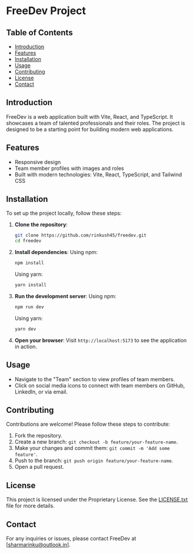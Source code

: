 # FreeDev Project

## Table of Contents

- [Introduction](#introduction)
- [Features](#features)
- [Installation](#installation)
- [Usage](#usage)
- [Contributing](#contributing)
- [License](#license)
- [Contact](#contact)

## Introduction

FreeDev is a web application built with Vite, React, and TypeScript. It showcases a team of talented professionals and their roles. The project is designed to be a starting point for building modern web applications.

## Features

- Responsive design
- Team member profiles with images and roles
- Built with modern technologies: Vite, React, TypeScript, and Tailwind CSS

## Installation

To set up the project locally, follow these steps:

1. **Clone the repository**:
   ```bash
   git clone https://github.com/rinkush45/freedev.git
   cd freedev
   ```

2. **Install dependencies**:
   Using npm:
   ```bash
   npm install
   ```

   Using yarn:
   ```bash
   yarn install
   ```

3. **Run the development server**:
   Using npm:
   ```bash
   npm run dev
   ```

   Using yarn:
   ```bash
   yarn dev
   ```

4. **Open your browser**:
   Visit `http://localhost:5173` to see the application in action.

## Usage

- Navigate to the "Team" section to view profiles of team members.
- Click on social media icons to connect with team members on GitHub, LinkedIn, or via email.

## Contributing

Contributions are welcome! Please follow these steps to contribute:

1. Fork the repository.
2. Create a new branch: `git checkout -b feature/your-feature-name`.
3. Make your changes and commit them: `git commit -m 'Add some feature'`.
4. Push to the branch: `git push origin feature/your-feature-name`.
5. Open a pull request.

## License

This project is licensed under the Proprietary License. See the [LICENSE.txt](LICENSE.txt) file for more details.

## Contact

For any inquiries or issues, please contact FreeDev at [sharmarinku@outlook.in].
